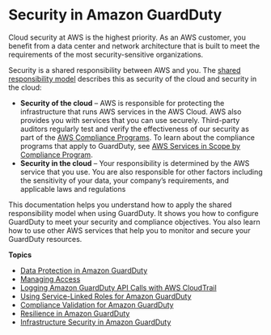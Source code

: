 # Security in Amazon GuardDuty<a name="security"></a>

Cloud security at AWS is the highest priority\. As an AWS customer, you benefit from a data center and network architecture that is built to meet the requirements of the most security\-sensitive organizations\.

Security is a shared responsibility between AWS and you\. The [shared responsibility model](http://aws.amazon.com/compliance/shared-responsibility-model/) describes this as security of the cloud and security in the cloud:
+ **Security of the cloud** – AWS is responsible for protecting the infrastructure that runs AWS services in the AWS Cloud\. AWS also provides you with services that you can use securely\. Third\-party auditors regularly test and verify the effectiveness of our security as part of the [AWS Compliance Programs](http://aws.amazon.com/compliance/programs/)\. To learn about the compliance programs that apply to GuardDuty, see [AWS Services in Scope by Compliance Program](http://aws.amazon.com/compliance/services-in-scope/)\.
+ **Security in the cloud** – Your responsibility is determined by the AWS service that you use\. You are also responsible for other factors including the sensitivity of your data, your company’s requirements, and applicable laws and regulations 

This documentation helps you understand how to apply the shared responsibility model when using GuardDuty\. It shows you how to configure GuardDuty to meet your security and compliance objectives\. You also learn how to use other AWS services that help you to monitor and secure your GuardDuty resources\.

**Topics**
+ [Data Protection in Amazon GuardDuty](data-protection.md)
+ [Managing Access](guardduty_managing_access.md)
+ [Logging Amazon GuardDuty API Calls with AWS CloudTrail](logging-using-cloudtrail.md)
+ [Using Service\-Linked Roles for Amazon GuardDuty](using-service-linked-roles.md)
+ [Compliance Validation for Amazon GuardDuty](compliance-validation.md)
+ [Resilience in Amazon GuardDuty](disaster-recovery-resiliency.md)
+ [Infrastructure Security in Amazon GuardDuty](infrastructure-security.md)